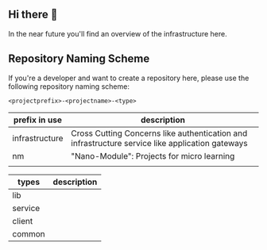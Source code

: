 ## Hi there 👋

In the near future you'll find an overview of the infrastructure here. 

## Repository Naming Scheme
If you're a developer and want to create a repository here, please use the following repository naming scheme:

`<projectprefix>-<projectname>-<type>`

| prefix in use  | description                                                                                     |
|----------------|-------------------------------------------------------------------------------------------------|
| infrastructure | Cross Cutting Concerns like authentication and infrastructure service like application gateways |
| nm             | "Nano-Module": Projects for micro learning                                                      |
|                |                                                                                                 |

| types   | description |
|---------|-------------|
| lib     |             |
| service |             |
| client  |             |
| common  |             | 

<!--

**Here are some ideas to get you started:**

🙋‍♀️ A short introduction - what is your organization all about?
🌈 Contribution guidelines - how can the community get involved?
👩‍💻 Useful resources - where can the community find your docs? Is there anything else the community should know?
🍿 Fun facts - what does your team eat for breakfast?
🧙 Remember, you can do mighty things with the power of [Markdown](https://docs.github.com/github/writing-on-github/getting-started-with-writing-and-formatting-on-github/basic-writing-and-formatting-syntax)
-->
